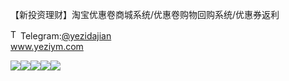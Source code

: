 【新投资理财】淘宝优惠卷商城系统/优惠卷购物回购系统/优惠券返利<p dir="auto"><a target="_blank" rel="noopener noreferrer nofollow" href="https://camo.githubusercontent.com/d614d90677fbc2e34c7c62ebc68c82379d87a57c4beaf05af65fec7ba6b72e36/68747470733a2f2f63646e2d69636f6e732d706e672e666c617469636f6e2e636f6d2f3531322f323131312f323131313634362e706e67"><img src="https://camo.githubusercontent.com/d614d90677fbc2e34c7c62ebc68c82379d87a57c4beaf05af65fec7ba6b72e36/68747470733a2f2f63646e2d69636f6e732d706e672e666c617469636f6e2e636f6d2f3531322f323131312f323131313634362e706e67" alt="Telegram Icon" style="width: 16px; max-width: 100%;" data-canonical-src="https://cdn-icons-png.flaticon.com/512/2111/2111646.png"></a>Telegram:<a href="https://t.me/yezidajian" rel="nofollow">@yezidajian</a><br><a href="https://www.yeziym.com/">www.yeziym.com</a></p><img src="https://github.com/yeziym/【xintouzilicai_K9/blob/main/hhZ9o.png"><img src="https://github.com/yeziym/【xintouzilicai_K9/blob/main/Uhf9P.png"><img src="https://github.com/yeziym/【xintouzilicai_K9/blob/main/nPDWm.png"><img src="https://github.com/yeziym/【xintouzilicai_K9/blob/main/1V54s.png"><img src="https://github.com/yeziym/【xintouzilicai_K9/blob/main/n3gsK.png">